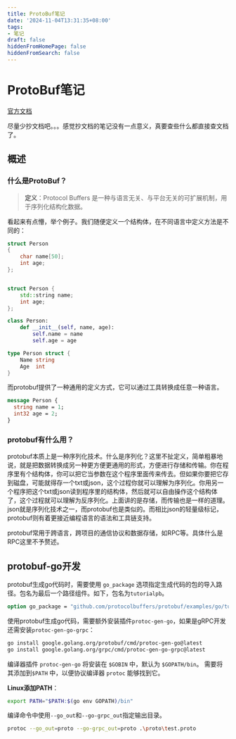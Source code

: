 ```yaml
---
title: ProtoBuf笔记
date: '2024-11-04T13:31:35+08:00'
tags:
- 笔记
draft: false
hiddenFromHomePage: false
hiddenFromSearch: false
---
```


# ProtoBuf笔记

[官方文档](https://protobuf.com.cn/)

尽量少抄文档吧。。。感觉抄文档的笔记没有一点意义，真要查些什么都直接查文档了。

## 概述

### 什么是ProtoBuf？

> **定义**：Protocol Buffers 是一种与语言无关、与平台无关的可扩展机制，用于序列化结构化数据。

看起来有点懵，举个例子。我们随便定义一个结构体，在不同语言中定义方法是不同的：

```c
struct Person
{
    char name[50];
    int age;
};
```

```c++

struct Person {
    std::string name;
    int age;
};
```

```python
class Person:
    def __init__(self, name, age):
        self.name = name
        self.age = age
```

```go
type Person struct {
    Name string
    Age  int
}
```

而protobuf提供了一种通用的定义方式，它可以通过工具转换成任意一种语言。

```protobuf
message Person {
  string name = 1;
  int32 age = 2;
}
```

### protobuf有什么用？

protobuf本质上是一种序列化技术。什么是序列化？这里不扯定义，简单粗暴地说，就是把数据转换成另一种更方便更通用的形式，方便进行存储和传输。你在程序里有个结构体，你可以把它当参数在这个程序里面传来传去。但如果你要把它存到磁盘，可能就得存一个txt或json，这个过程你就可以理解为序列化。你用另一个程序把这个txt或json读到程序里的结构体，然后就可以自由操作这个结构体了，这个过程就可以理解为反序列化。上面讲的是存储，而传输也是一样的道理。json就是序列化技术之一，而protobuf也是类似的。而相比json的轻量级标记，protobuf则有着更接近编程语言的语法和工具链支持。

protobuf常用于跨语言，跨项目的通信协议和数据存储，如RPC等。具体什么是RPC这里不予赘述。

## protobuf-go开发

protobuf生成go代码时，需要使用 `go_package` 选项指定生成代码的包的导入路径。包名为最后一个路径组件。如下，包名为`tutorialpb`。

```proto
option go_package = "github.com/protocolbuffers/protobuf/examples/go/tutorialpb";
```

使用protobuf生成go代码，需要额外安装插件`protoc-gen-go`，如果是gRPC开发还需安装`protoc-gen-go-grpc`：

```bash
go install google.golang.org/protobuf/cmd/protoc-gen-go@latest
go install google.golang.org/grpc/cmd/protoc-gen-go-grpc@latest
```

编译器插件 `protoc-gen-go` 将安装在 `$GOBIN` 中，默认为 `$GOPATH/bin`。 需要将其添加到`$PATH` 中，以便协议编译器 `protoc` 能够找到它。

**Linux添加PATH**：

```bash
export PATH="$PATH:$(go env GOPATH)/bin"
```

编译命令中使用`--go_out`和`--go-grpc_out`指定输出目录。

```bash
protoc --go_out=proto --go-grpc_out=proto .\proto\test.proto
```
